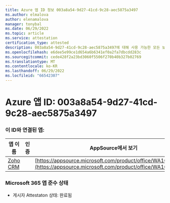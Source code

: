 ```yaml
---
title: Azure 앱 ID 정보 003a8a54-9d27-41cd-9c28-aec5875a3497
ms.author: elmalova
author: elenamalova
manager: tonybal
ms.date: 06/29/2022
ms.topic: article
ms.service: attestation
certification_type: attested
description: 003a8a54-9d27-41cd-9c28-aec5875a3497에 대해 사용 가능한 모든 보안 및 규정 준수 정보입니다.
ms.openlocfilehash: e6dee5e99ce1d654a6b6341ef0a2fa7dbcdd283c
ms.sourcegitcommit: cede428f2a23bd3060f5506f270b40b327b02769
ms.translationtype: MT
ms.contentlocale: ko-KR
ms.lasthandoff: 06/29/2022
ms.locfileid: "66542307"
---
```

# <a name="azure-app-id-003a8a54-9d27-41cd-9c28-aec5875a3497"></a>Azure 앱 ID: 003a8a54-9d27-41cd-9c28-aec5875a3497


### <a name="apps-associated-with-this-id"></a>이 ID와 연결된 앱:
| **앱 이름** | **인증** | **AppSource에서 보기** |
|--------------|---------------|-----------------------|
| [Zoho CRM](../forward/WA104382094.md) |  | [https://appsource.microsoft.com/product/office/WA104382094](https://appsource.microsoft.com/product/office/WA104382094) |

### <a name="microsoft-365-app-compliance-status"></a>Microsoft 365 앱 준수 상태
- 게시자 Attestaton 상태: 완료됨
